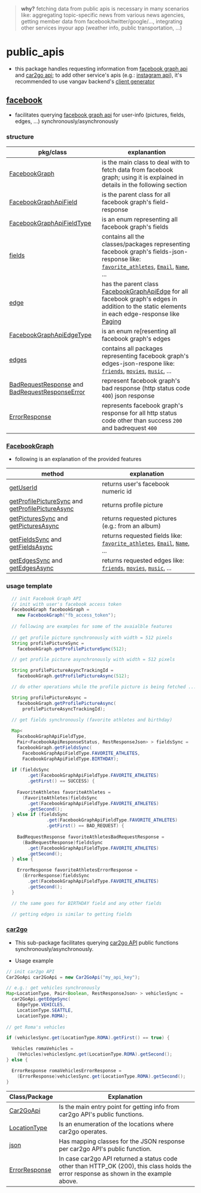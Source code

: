 
> **why?** fetching data from public apis is necessary in many scenarios like: aggregating topic-specific news from various news agencies, getting member data from facebook/twitter/google/..., integrating other services inyour app (weather info, public transportation, ...)

# public_apis

+ this package handles requesting information from [facebook graph api](https://developers.facebook.com/docs/graph-api) and [car2go api](https://github.com/car2go/openAPI); to add other service's apis (e.g.: [instagram api](https://any-api.com/instagram_com/instagram_com/docs/API_Description)), it's recommended to use vangav backend's [client generator](https://github.com/vangav/vos_backend/tree/master/src/com/vangav/backend/backend_client_java)

## [facebook](https://github.com/vangav/vos_backend/tree/master/src/com/vangav/backend/public_apis/facebook)

+ facilitates querying [facebook graph api](https://developers.facebook.com/docs/graph-api) for user-info (pictures, fields, edges, ...) synchronously/asynchronously

### structure

| pkg/class | explanantion |
| --------- | ------------ |
| [FacebookGraph](https://github.com/vangav/vos_backend/blob/master/src/com/vangav/backend/public_apis/facebook/FacebookGraph.java) | is the main class to deal with to fetch data from facebook graph; using it is explained in details in the following section |
| [FacebookGraphApiField](https://github.com/vangav/vos_backend/blob/master/src/com/vangav/backend/public_apis/facebook/json/fields/FacebookGraphApiField.java) | is the parent class for all facebook graph's field-response |
| [FacebookGraphApiFieldType](https://github.com/vangav/vos_backend/blob/master/src/com/vangav/backend/public_apis/facebook/json/fields/FacebookGraphApiFieldType.java) | is an enum representing all facebook graph's fields |
| [fields](https://github.com/vangav/vos_backend/tree/master/src/com/vangav/backend/public_apis/facebook/json/fields) | contains all the classes/packages representing facebook graph's fields-json-response like: [`favorite_athletes`](https://github.com/vangav/vos_backend/tree/master/src/com/vangav/backend/public_apis/facebook/json/fields/favorite_athletes), [`Email`](https://github.com/vangav/vos_backend/blob/master/src/com/vangav/backend/public_apis/facebook/json/fields/Email.java), [`Name`](https://github.com/vangav/vos_backend/blob/master/src/com/vangav/backend/public_apis/facebook/json/fields/Name.java), ... |
| [edge](https://github.com/vangav/vos_backend/tree/master/src/com/vangav/backend/public_apis/facebook/json/edges/edge) | has the parent class [FacebookGraphApiEdge](https://github.com/vangav/vos_backend/blob/master/src/com/vangav/backend/public_apis/facebook/json/edges/edge/FacebookGraphApiEdge.java) for all facebook graph's edges in addition to the static elements in each edge-response like [Paging](https://github.com/vangav/vos_backend/blob/master/src/com/vangav/backend/public_apis/facebook/json/edges/edge/Paging.java) |
| [FacebookGraphApiEdgeType](https://github.com/vangav/vos_backend/blob/master/src/com/vangav/backend/public_apis/facebook/json/edges/FacebookGraphApiEdgeType.java) | is an enum re[resenting all facebook graph's edges |
| [edges](https://github.com/vangav/vos_backend/tree/master/src/com/vangav/backend/public_apis/facebook/json/edges) | contains all packages representing facebook graph's edges-json-respone like: [`friends`](https://github.com/vangav/vos_backend/tree/master/src/com/vangav/backend/public_apis/facebook/json/edges/friends), [`movies`](https://github.com/vangav/vos_backend/tree/master/src/com/vangav/backend/public_apis/facebook/json/edges/movies), [`music`](https://github.com/vangav/vos_backend/tree/master/src/com/vangav/backend/public_apis/facebook/json/edges/music), ... |
| [BadRequestResponse](https://github.com/vangav/vos_backend/blob/master/src/com/vangav/backend/public_apis/facebook/json/BadRequestResponse.java) and [BadRequestResponseError](https://github.com/vangav/vos_backend/blob/master/src/com/vangav/backend/public_apis/facebook/json/BadRequestResponseError.java) | represent facebook graph's bad response (http status code `400`) json response |
| [ErrorResponse](https://github.com/vangav/vos_backend/blob/master/src/com/vangav/backend/public_apis/facebook/json/ErrorResponse.java) | represents facebook graph's response for all http status code other than success `200` and badrequest `400` |

### [FacebookGraph](https://github.com/vangav/vos_backend/blob/master/src/com/vangav/backend/public_apis/facebook/FacebookGraph.java)

+ following is an explanation of the provided features

| method | explanation |
| ------ | ----------- |
| [getUserId](https://github.com/vangav/vos_backend/blob/master/src/com/vangav/backend/public_apis/facebook/FacebookGraph.java#L238) | returns user's facebook numeric id |
| [getProfilePictureSync](https://github.com/vangav/vos_backend/blob/master/src/com/vangav/backend/public_apis/facebook/FacebookGraph.java#L268) and [getProfilePictureAsync](https://github.com/vangav/vos_backend/blob/master/src/com/vangav/backend/public_apis/facebook/FacebookGraph.java#L283) | returns profile picture |
| [getPicturesSync](https://github.com/vangav/vos_backend/blob/master/src/com/vangav/backend/public_apis/facebook/FacebookGraph.java#L422) and [getPicturesAsync](https://github.com/vangav/vos_backend/blob/master/src/com/vangav/backend/public_apis/facebook/FacebookGraph.java#L439) | returns requested pictures (e.g.: from an album) |
| [getFieldsSync](https://github.com/vangav/vos_backend/blob/master/src/com/vangav/backend/public_apis/facebook/FacebookGraph.java#L622) and [getFieldsAsync](https://github.com/vangav/vos_backend/blob/master/src/com/vangav/backend/public_apis/facebook/FacebookGraph.java#L641) | returns requested fields like: [`favorite_athletes`](https://github.com/vangav/vos_backend/tree/master/src/com/vangav/backend/public_apis/facebook/json/fields/favorite_athletes), [`Email`](https://github.com/vangav/vos_backend/blob/master/src/com/vangav/backend/public_apis/facebook/json/fields/Email.java), [`Name`](https://github.com/vangav/vos_backend/blob/master/src/com/vangav/backend/public_apis/facebook/json/fields/Name.java), ... |
| [getEdgesSync](https://github.com/vangav/vos_backend/blob/master/src/com/vangav/backend/public_apis/facebook/FacebookGraph.java#L880) and [getEdgesAsync](https://github.com/vangav/vos_backend/blob/master/src/com/vangav/backend/public_apis/facebook/FacebookGraph.java#L903) | returns requested edges like: [`friends`](https://github.com/vangav/vos_backend/tree/master/src/com/vangav/backend/public_apis/facebook/json/edges/friends), [`movies`](https://github.com/vangav/vos_backend/tree/master/src/com/vangav/backend/public_apis/facebook/json/edges/movies), [`music`](https://github.com/vangav/vos_backend/tree/master/src/com/vangav/backend/public_apis/facebook/json/edges/music), ... |

### usage template

```java
  // init Facebook Graph API
  // init with user's facebook access token
  FacebookGraph facebookGraph =
    new FacebookGraph("fb_access_token");
  
  // following are examples for some of the avaialble features
  
  // get profile picture synchronously with width = 512 pixels
  String profilePictureSync =
    facebookGraph.getProfilePictureSync(512);

  // get profile picture asynchronously with width = 512 pixels

  String profilePictureAsyncTrackingId =
    facebookGraph.getProfilePictureAsync(512);

  // do other operations while the profile picture is being fetched ...

  String profilePictureAsync =
    facebookGraph.getProfilePictureAsync(
      profilePictureAsyncTrackingId);
  
  // get fields synchronously (favorite athletes and birthday)

  Map<
    FacebookGraphApiFieldType,
    Pair<FacebookApiResponseStatus, RestResponseJson> > fieldsSync =
    facebookGraph.getFieldsSync(
      FacebookGraphApiFieldType.FAVORITE_ATHLETES,
      FacebookGraphApiFieldType.BIRTHDAY);
    
  if (fieldsSync
        .get(FacebookGraphApiFieldType.FAVORITE_ATHLETES)
        .getFirst() == SUCCESS) {
  
    FavoriteAthletes favoriteAthletes =
      (FavoriteAthletes)fieldsSync
        .get(FacebookGraphApiFieldType.FAVORITE_ATHLETES)
        .getSecond();
  } else if (fieldsSync
               .get(FacebookGraphApiFieldType.FAVORITE_ATHLETES)
               .getFirst() == BAD_REQUEST) {
  
    BadRequestResponse favoriteAthletesBadRequestResponse =
      (BadRequestResponse)fieldsSync
        .get(FacebookGraphApiFieldType.FAVORITE_ATHLETES)
        .getSecond();
  } else {

    ErrorResponse favoriteAthletesErrorResponse =
      (ErrorResponse)fieldsSync
        .get(FacebookGraphApiFieldType.FAVORITE_ATHLETES)
        .getSecond();
  }

  // the same goes for BIRTHDAY field and any other fields

  // getting edges is similar to getting fields
```

### [car2go](https://github.com/vangav/vos_backend/tree/master/src/com/vangav/backend/public_apis/car2go)

+ This sub-package facilitates querying [car2go API](https://github.com/car2go/openAPI) public functions synchronously/asynchronously.

+ Usage example
```java
// init car2go API
Car2GoApi car2GoApi = new Car2GoApi("my_api_key");

// e.g.: get vehicles synchronously
Map<LocationType, Pair<Boolean, RestResponseJson> > vehiclesSync =
  car2GoApi.getEdgeSync(
    EdgeType.VEHICLES,
    LocationType.SEATTLE,
    LocationType.ROMA);
    
// get Roma's vehicles

if (vehiclesSync.get(LocationType.ROMA).getFirst() == true) {

  Vehicles romaVehicles =
    (Vehicles)vehiclesSync.get(LocationType.ROMA).getSecond();
} else {

  ErrorResponse romaVehiclesErrorResponse =
    (ErrorResponse)vehiclesSync.get(LocationType.ROMA).getSecond();
}
```

| Class/Package | Explanation |
| ------------- | ----------- |
| [Car2GoApi](https://github.com/vangav/vos_backend/blob/master/src/com/vangav/backend/public_apis/car2go/Car2GoApi.java) | Is the main entry point for getting info from car2go API's public functions. |
| [LocationType](https://github.com/vangav/vos_backend/blob/master/src/com/vangav/backend/public_apis/car2go/LocationType.java) | Is an enumeration of the locations where car2go operates. |
| [json](https://github.com/vangav/vos_backend/tree/master/src/com/vangav/backend/public_apis/car2go/json) | Has mapping classes for the JSON response per car2go API's public function. |
| [ErrorResponse](https://github.com/vangav/vos_backend/blob/master/src/com/vangav/backend/public_apis/car2go/ErrorResponse.java) | In case car2go API returned a status code other than HTTP_OK (200), this class holds the error response as shown in the example above. |

